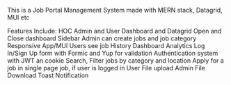 This is a Job Portal Management System made with MERN stack, Datagrid, MUI etc

Features Include: 
HOC
Admin and User Dashboard and Datagrid
Open and Close dashboard Sidebar
Admin can create jobs and job category
Responsive App/MUI
Users see job History
Dashboard Analytics
Log In/Sign Up form with Formic and Yup for validation
Authentication system with JWT an cookie
Search, Filter jobs by category and location
Apply for a job in single page job, if user is logged in
User File upload 
Admin File Download
Toast Notification
